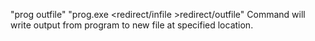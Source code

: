 "prog <infile >outfile"
"prog.exe <redirect/infile >redirect/outfile"
Command will write output from program to new file at specified location.

